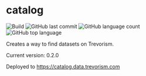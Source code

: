 # catalog
![Build](https://github.com/trevorism/catalog/actions/workflows/deploy.yml/badge.svg)
![GitHub last commit](https://img.shields.io/github/last-commit/trevorism/catalog)
![GitHub language count](https://img.shields.io/github/languages/count/trevorism/catalog)
![GitHub top language](https://img.shields.io/github/languages/top/trevorism/catalog)

Creates a way to find datasets on Trevorism.

Current version: 0.2.0

Deployed to https://catalog.data.trevorism.com